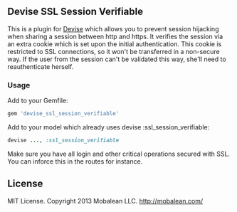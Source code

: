 ## Devise SSL Session Verifiable

This is a plugin for [Devise](https://github.com/plataformatec/devise) which allows you to prevent session hijacking when sharing a session between http and https. It verifies the session via an extra cookie which is set upon the initial authentication. This cookie is restricted to SSL connections, so it won't be transferred in a non-secure way. If the user from the session can't be validated this way, she'll need to reauthenticate herself.

### Usage

Add to your Gemfile:

```ruby
gem 'devise_ssl_session_verifiable'
```

Add to your model which already uses devise :ssl_session_verifiable:

```ruby
devise ..., :ssl_session_verifiable
```

Make sure you have all login and other critical operations secured with SSL. You can inforce this in the routes for instance.


## License

MIT License. Copyright 2013 Mobalean LLC. http://mobalean.com/

